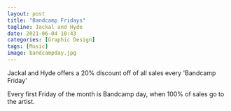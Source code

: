 ```yaml
---
layout: post
title: "Bandcamp Fridays"
tagline: Jackal and Hyde
date: 2021-06-04 10:43
categories: [Graphic Design]
tags: [Music]
image: bandcampday.jpg
---
```


Jackal and Hyde offers a 20% discount off of all sales every 'Bandcamp Friday'

Every first Friday of the month is Bandcamp day, when 100% of sales go to the artist.

